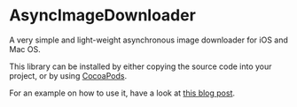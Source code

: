 AsyncImageDownloader
====================

A very simple and light-weight asynchronous image downloader for iOS and Mac OS. 

This library can be installed by either copying the source code into your project, or by using [CocoaPods](http://kylewbanks.com/post/show/AsyncImageDownloader-Published-to-CocoaPods).

For an example on how to use it, have a look at [this blog post](http://kylewbanks.com/post/show/iOS-Async-Image-Downloader).
